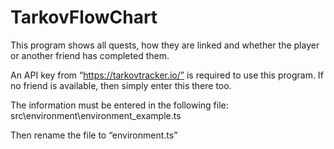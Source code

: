 # TarkovFlowChart

This program shows all quests, how they are linked and whether the player or another friend has completed them.

An API key from “https://tarkovtracker.io/” is required to use this program.
If no friend is available, then simply enter this there too.

The information must be entered in the following file:
src\environment\environment_example.ts

Then rename the file to “environment.ts”
